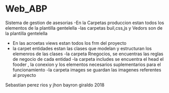 # Web_ABP
Sistema de gestion de asesorias
-En la Carpetas produccion estan todos los elementos de la plantilla gentelella
-las carpetas buil,css,js y Vedors son de la plantilla gentelella
- En las acroetas views estan todos los frm del proyecto 
- la carpet entidades estan las clases que modelan y estructuran los elemenros de las clases 
-la carpeta Rnegocios, se encuentras las reglas de negocio  de cada entidad 
-la carpeta includes se encuentra el head el fooder , la conexion y los elementos necesarios suplementarios para el funcionamiento 
-la carpeta images se guardan las imagenes referentes al proyecto 

Sebastian perez rios y jhon bayron giraldo 2018

